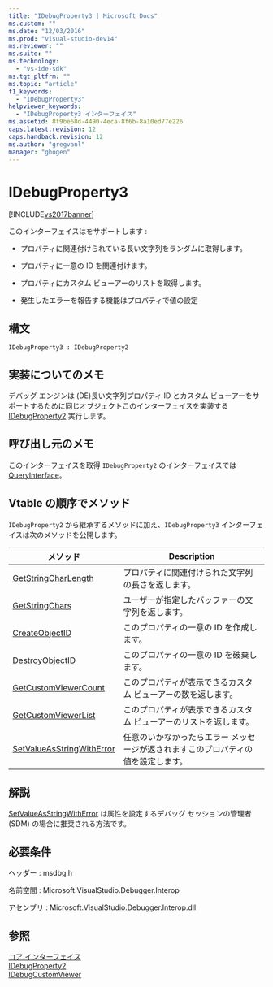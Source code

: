 ```yaml
---
title: "IDebugProperty3 | Microsoft Docs"
ms.custom: ""
ms.date: "12/03/2016"
ms.prod: "visual-studio-dev14"
ms.reviewer: ""
ms.suite: ""
ms.technology: 
  - "vs-ide-sdk"
ms.tgt_pltfrm: ""
ms.topic: "article"
f1_keywords: 
  - "IDebugProperty3"
helpviewer_keywords: 
  - "IDebugProperty3 インターフェイス"
ms.assetid: 8f9be68d-4490-4eca-8f6b-8a10ed77e226
caps.latest.revision: 12
caps.handback.revision: 12
ms.author: "gregvanl"
manager: "ghogen"
---
```

# IDebugProperty3
[!INCLUDE[vs2017banner](../../../code-quality/includes/vs2017banner.md)]

このインターフェイスはをサポートします :  
  
-   プロパティに関連付けられている長い文字列をランダムに取得します。  
  
-   プロパティに一意の ID を関連付けます。  
  
-   プロパティにカスタム ビューアーのリストを取得します。  
  
-   発生したエラーを報告する機能はプロパティで値の設定  
  
## 構文  
  
```  
IDebugProperty3 : IDebugProperty2  
```  
  
## 実装についてのメモ  
 デバッグ エンジンは \(DE\)長い文字列プロパティ ID とカスタム ビューアーをサポートするために同じオブジェクトこのインターフェイスを実装する [IDebugProperty2](../../../extensibility/debugger/reference/idebugproperty2.md) 実行します。  
  
## 呼び出し元のメモ  
 このインターフェイスを取得 `IDebugProperty2` のインターフェイスでは [QueryInterface](/visual-cpp/atl/queryinterface)。  
  
## Vtable の順序でメソッド  
 `IDebugProperty2` から継承するメソッドに加え、`IDebugProperty3` インターフェイスは次のメソッドを公開します。  
  
|メソッド|Description|  
|----------|-----------------|  
|[GetStringCharLength](../../../extensibility/debugger/reference/idebugproperty3-getstringcharlength.md)|プロパティに関連付けられた文字列の長さを返します。|  
|[GetStringChars](../Topic/IDebugProperty3::GetStringChars.md)|ユーザーが指定したバッファーの文字列を返します。|  
|[CreateObjectID](../../../extensibility/debugger/reference/idebugproperty3-createobjectid.md)|このプロパティの一意の ID を作成します。|  
|[DestroyObjectID](../../../extensibility/debugger/reference/idebugproperty3-destroyobjectid.md)|このプロパティの一意の ID を破棄します。|  
|[GetCustomViewerCount](../Topic/IDebugProperty3::GetCustomViewerCount.md)|このプロパティが表示できるカスタム ビューアーの数を返します。|  
|[GetCustomViewerList](../../../extensibility/debugger/reference/idebugproperty3-getcustomviewerlist.md)|このプロパティが表示できるカスタム ビューアーのリストを返します。|  
|[SetValueAsStringWithError](../../../extensibility/debugger/reference/idebugproperty3-setvalueasstringwitherror.md)|任意のいかなかったらエラー メッセージが返されますこのプロパティの値を設定します。|  
  
## 解説  
 [SetValueAsStringWithError](../../../extensibility/debugger/reference/idebugproperty3-setvalueasstringwitherror.md) は属性を設定するデバッグ セッションの管理者 \(SDM\) の場合に推奨される方法です。  
  
## 必要条件  
 ヘッダー : msdbg.h  
  
 名前空間 : Microsoft.VisualStudio.Debugger.Interop  
  
 アセンブリ : Microsoft.VisualStudio.Debugger.Interop.dll  
  
## 参照  
 [コア インターフェイス](../../../extensibility/debugger/reference/core-interfaces.md)   
 [IDebugProperty2](../../../extensibility/debugger/reference/idebugproperty2.md)   
 [IDebugCustomViewer](../../../extensibility/debugger/reference/idebugcustomviewer.md)